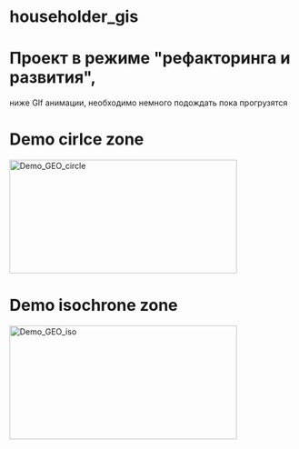 # householder_gis
# Проект в режиме "рефакторинга и развития",
ниже GIf анимации, необходимо немного подождать пока прогрузятся
# Demo cirlce zone
<img src="./data/Demo_GEO.gif" alt="Demo_GEO_circle" width="400" height="200">

# Demo isochrone zone
<img src="./data/Demo_GEO_IsoHrone.gif" alt="Demo_GEO_iso" width="400" height="200"> 
